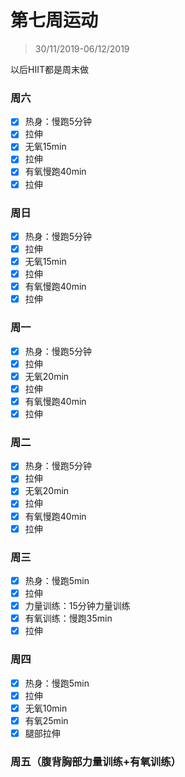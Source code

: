 # 第七周运动

>30/11/2019-06/12/2019

以后HIIT都是周末做

### 周六

- [x] 热身：慢跑5分钟
- [x] 拉伸
- [x] 无氧15min
- [x] 拉伸
- [x] 有氧慢跑40min
- [x] 拉伸

### 周日

- [x] 热身：慢跑5分钟
- [x] 拉伸
- [x] 无氧15min
- [x] 拉伸
- [x] 有氧慢跑40min
- [x] 拉伸

### 周一

- [x] 热身：慢跑5分钟
- [x] 拉伸
- [x] 无氧20min
- [x] 拉伸
- [x] 有氧慢跑40min
- [x] 拉伸

### 周二

- [x] 热身：慢跑5分钟
- [x] 拉伸
- [x] 无氧20min
- [x] 拉伸
- [x] 有氧慢跑40min
- [x] 拉伸

### 周三

- [x] 热身：慢跑5min
- [x] 拉伸
- [x] 力量训练：15分钟力量训练
- [x] 有氧训练：慢跑35min
- [x] 拉伸

### 周四

- [x] 热身：慢跑5min
- [x] 拉伸
- [x] 无氧10min
- [x] 有氧25min
- [x] 腿部拉伸

### 周五（腹背胸部力量训练+有氧训练）

